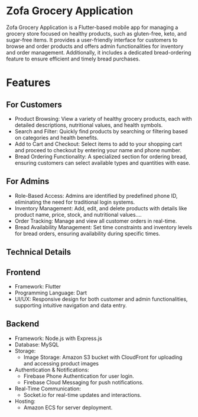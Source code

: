 # Zofa Grocery Application
Zofa Grocery Application is a Flutter-based mobile app for managing a grocery store focused on healthy products, such as gluten-free, keto, and sugar-free items. It provides a user-friendly interface for customers to browse and order products and offers admin functionalities for inventory and order management. Additionally, it includes a dedicated bread-ordering feature to ensure efficient and timely bread purchases.

# Features
## For Customers
- Product Browsing:
View a variety of healthy grocery products, each with detailed descriptions, nutritional values, and health symbols.
- Search and Filter:
Quickly find products by searching or filtering based on categories and health benefits.
- Add to Cart and Checkout:
Select items to add to your shopping cart and proceed to checkout by entering your name and phone number.
- Bread Ordering Functionality:
A specialized section for ordering bread, ensuring customers can select available types and quantities with ease.

## For Admins
- Role-Based Access:
Admins are identified by predefined phone ID, eliminating the need for traditional login systems.
- Inventory Management:
Add, edit, and delete products with details like product name, price, stock, and nutritional values....
- Order Tracking:
Manage and view all customer orders in real-time.
- Bread Availability Management:
Set time constraints and inventory levels for bread orders, ensuring availability during specific times.

## Technical Details
## Frontend
- Framework: Flutter
- Programming Language: Dart
- UI/UX: Responsive design for both customer and admin functionalities, supporting intuitive navigation and data entry.
## Backend
- Framework: Node.js with Express.js
- Database: MySQL
- Storage:
  - Image Storage: Amazon S3 bucket with CloudFront for uploading and accessing product images
- Authentication & Notifications:
  - Firebase Phone Authentication for user login.
  - Firebase Cloud Messaging for push notifications.
- Real-Time Communication:
  - Socket.io for real-time updates and interactions.
- Hosting:
  - Amazon ECS for server deployment.
